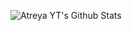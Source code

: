 ![Atreya YT's Github Stats](https://github-readme-stats.vercel.app/api?username=diwasatreya&show_icons=true&theme=tokyonight)
